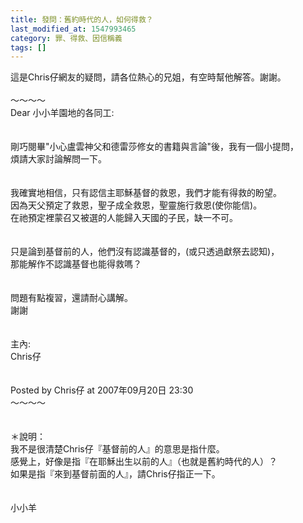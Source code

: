 ```yaml
---
title: 發問：舊約時代的人，如何得救？
last_modified_at: 1547993465
category: 罪、得救、因信稱義
tags: []
---
```


<p>這是Chris仔網友的疑問，請各位熱心的兄姐，有空時幫他解答。謝謝。<br/><br/><!--more-->～～～～<br/>Dear 小小羊園地的各同工:<br/><br/><br/>剛巧閱畢"小心盧雲神父和德雷莎修女的書籍與言論"後，我有一個小提問，<br/>煩請大家討論解問一下。<br/><br/><br/>我確實地相信，只有認信主耶穌基督的救恩，我們才能有得救的盼望。<br/>因為天父預定了救恩，聖子成全救恩，聖靈施行救恩(使你能信)。<br/>在祂預定裡蒙召又被選的人能歸入天國的子民，缺一不可。<br/><br/><br/>只是論到基督前的人，他們沒有認識基督的，(或只透過獻祭去認知)，<br/>那能解作不認識基督也能得救嗎？<br/><br/><br/>問題有點複習，還請耐心講解。<br/>謝謝<br/><br/><br/>主內:<br/>Chris仔<br/><br/><br/>Posted by Chris仔 at 2007年09月20日 23:30 <br/>～～～～<br/><br/><br/>＊說明：<br/>我不是很清楚Chris仔『基督前的人』的意思是指什麼。<br/>感覺上，好像是指『在耶穌出生以前的人』（也就是舊約時代的人）？<br/>如果是指『來到基督前面的人』，請Chris仔指正一下。<br/><br/><br/>小小羊<br/><br/><br/></p><p> </p><br/>
